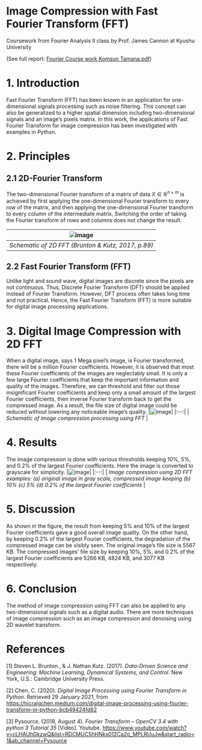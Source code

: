 # Image Compression with Fast Fourier Transform (FFT)
Coursework from Fourier Analysis II class by Prof. James Cannon at Kyushu University

(See full report: [Fourier Course work Komsun Tamana.pdf](https://github.com/komxun/Image-Compression-with-FFT/files/11452754/Fourier.Course.work.Komsun.Tamana.pdf))


# 1. Introduction
Fast Fourier Transform (FFT) has been known in an application for one-dimensional signals processing such as noise filtering. 
This concept can also be generalized to a higher spatial dimension including two-dimensional signals and an image’s pixels matrix. 
In this work, the applications of Fast Fourier Transform for image compression has been investigated with examples in Python. 

# 2. Principles
## 2.1 2D-Fourier Transform
The two-dimensional Fourier transform of a matrix of data  $X \in \mathbb{R}^{n \times m}$ is achieved by first applying the one-dimensional Fourier transform to every row of the matrix, 
and then applying the one-dimensional Fourier transform to every column of the intermediate matrix. 
Switching the order of taking the Fourier transform of rows and columns does not change the result.

|![image](https://github.com/komxun/Image-Compression-with-FFT/assets/133139057/e66445b3-912c-47e0-aed4-864c05b660c3)|
|:--:| 
| *Schematic of 2D FFT (Brunton & Kutz, 2017, p.89)* |

## 2.2 Fast Fourier Transform (FFT)
Unlike light and sound wave, digital images are discrete since the pixels are not continuous. 
Thus, Discrete Fourier Transform (DFT) should be applied instead of Fourier Transform. However, DFT process often takes long time and not practical. 
Hence, the Fast Fourier Transform (FFT) is more suitable for digital image processing applications.

# 3. Digital Image Compression with 2D FFT
When a digital image, says 1 Mega pixel’s image, is Fourier transformed, there will be a million Fourier coefficients. 
However, it is observed that most these Fourier coefficients of the images are neglectably small. 
It is only a few large Fourier coefficients that keep the important information and quality of the images. 
Therefore, we can threshold and filter out those insignificant Fourier coefficients and keep only a small amount of the largest Fourier coefficients, 
then inverse Fourier transform back to get the compressed image. As a result, the file size of digital image could be reduced without lowering any noticeable image’s quality.
|![image](https://github.com/komxun/Image-Compression-with-FFT/assets/133139057/2a5a4e79-13b9-475e-a679-90a1631c7974)|
|:--:| 
| *Schematic of image compression processing using FFT* |

# 4. Results
The image compression is done with various thresholds keeping 10%, 5%, and 0.2% of the largest Fourier coefficients. Here the image is converted to grayscale for simplicity.
|![image](https://github.com/komxun/Image-Compression-with-FFT/assets/133139057/673fb463-213e-4c6b-a730-1af1f637ed57)|
|:--:| 
| *Image compression using 2D FFT examples: (a) original image in gray scale,  compressed image keeping (b) 10% (c) 5% (d) 0.2% of the largest Fourier coefficients* |

# 5. Discussion
As shown in the figure, the result from keeping 5% and 10% of the largest Fourier coefficients gave a good overall image quality. 
On the other hand, by keeping 0.2% of the largest Fourier coefficients, the degradation of the compressed image can be visibly seen. 
The original image’s file size is 5567 KB. The compressed images’ file size by keeping 10%, 5%, and 0.2% of the largest Fourier coefficients are 5266 KB, 4824 KB, and 3077 KB respectively.

# 6. Conclusion
The method of image compression using FFT can also be applied to any two-dimensional signals such as a digital audio. There are more techniques of image compression such as an image compression and denoising using 2D wavelet transform.

# References
[1] Steven L. Brunton., & J. Nathan Kutz. (2017). _Data-Driven Science and Engineering: Machine Learning, Dynamical Systems, and Control_. New York, U.S.: Cambridge University Press.

[2] Chen, C. (2020). _Digital Image Processing using Fourier Transform in Python_. Retrieved 
29 January 2021, from https://hicraigchen.medium.com/digital-image-processing-using-fourier-transform-in-python-bcb49424fd82

[3] Pysource. (2018, August 4). _Fourier Transform – OpenCV 3.4 with python 3 Tutorial 35_ [Video]. Youtube. https://www.youtube.com/watch?v=cLHAUhGkzwQ&list=RDCMUC5hHNks012Ca2o_MPLRUuJw&start_radio=1&ab_channel=Pysource




